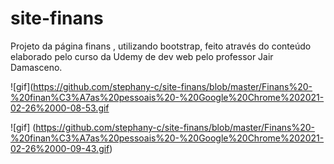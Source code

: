 # site-finans
Projeto da página finans ,  utilizando bootstrap, feito através do conteúdo elaborado pelo curso da Udemy de dev web pelo professor Jair Damasceno.

![gif](https://github.com/stephany-c/site-finans/blob/master/Finans%20-%20finan%C3%A7as%20pessoais%20-%20Google%20Chrome%202021-02-26%2000-08-53.gif

![gif] (https://github.com/stephany-c/site-finans/blob/master/Finans%20-%20finan%C3%A7as%20pessoais%20-%20Google%20Chrome%202021-02-26%2000-09-43.gif)



